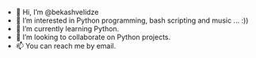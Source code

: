 - 👋 Hi, I’m @bekashvelidze
- 👀 I’m interested in Python programming, bash scripting and music ... :)) 
- 🌱 I’m currently learning Python.
- 💞️ I’m looking to collaborate on Python projects.
- 📫 You can reach me by email.

<!---
bekashvelidze/bekashvelidze is a ✨ special ✨ repository because its `README.md` (this file) appears on your GitHub profile.
You can click the Preview link to take a look at your changes.
--->
